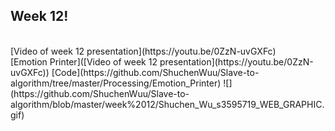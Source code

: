 ## Week 12!
</br>
[Video of week 12 presentation](https://youtu.be/0ZzN-uvGXFc)
</br>
[Emotion Printer]([Video of week 12 presentation](https://youtu.be/0ZzN-uvGXFc))
[Code](https://github.com/ShuchenWuu/Slave-to-algorithm/tree/master/Processing/Emotion_Printer)
![](https://github.com/ShuchenWuu/Slave-to-algorithm/blob/master/week%2012/Shuchen_Wu_s3595719_WEB_GRAPHIC.gif)

